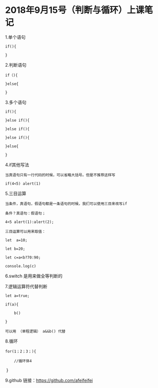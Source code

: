 # 2018年9月15号（判断与循环）上课笔记

1.单个语句

	if(){

	}

2.判断语句

	if（){

	}else{

	}

3.多个语句

	if(){

	}else if(){

	}else if(){

	}else if(){

	}else{

	}

4.if其他写法

	当真语句只有一行代码的时候，可以省略大括号。但是不推荐这样写

	if(4<5) alert(1)

5.三目运算

	当条件，真语句，假语句都是一条语句的时候，我们可以使用三目来改写if

	条件？真语句：假语句；

	4<5 alert(1):alert(2);

	三目运算可以用来取值：

	let  a=10;

	let b=20;

	let c=a<b?70:90;

	console.log(c)

6.switch 是用来做全等判断的

7.逻辑运算符代替判断

	let a=true;

	if(a){

		b()

	}

	可以用 （单程逻辑） a&&b() 代替

8.循环

	for(1；2；3；){

		//循环体4

​	}

9.github 链接：<https://github.com/afeifeifei>
